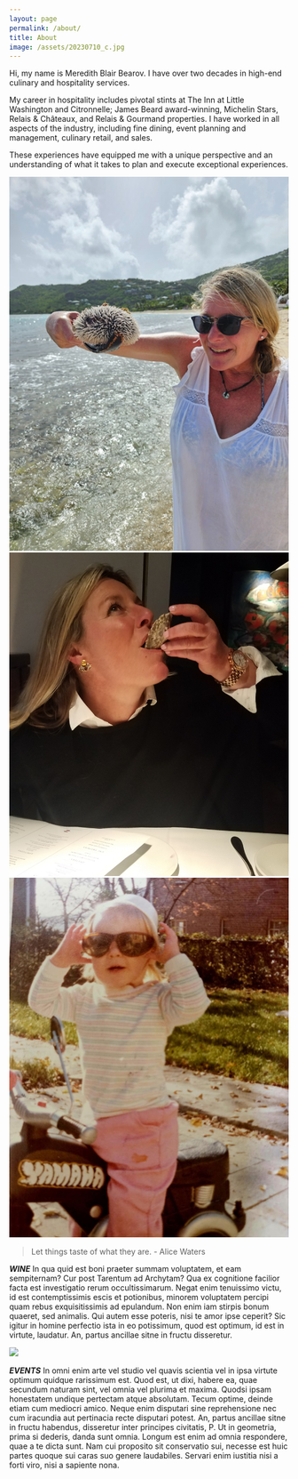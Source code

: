 ```yaml
---
layout: page
permalink: /about/
title: About
image: /assets/20230710_c.jpg
---
```

Hi, my name is Meredith Blair Bearov. I have over two decades in high-end culinary and hospitality services. 

My career in hospitality includes pivotal stints at The Inn at Little Washington and Citronnelle; James Beard award-winning, Michelin Stars, Relais & Châteaux, and Relais & Gourmand properties. I have worked in all aspects of the industry, including fine dining, event planning and management, culinary retail, and sales. 

These experiences have equipped me with a unique perspective and an understanding of what it takes to plan and execute exceptional experiences.

<div class="gallery-box">
  <div class="gallery2">
    <img src="/assets/20230710_c.jpg">
    <img src="/assets/IMG_20241013_125759.jpg">
    <img src="/assets/motor-girl.jpg">
  </div>
</div>

> Let things taste of what they are. 
> \- Alice Waters

***WINE*** In qua quid est boni praeter summam voluptatem, et eam sempiternam? Cur post Tarentum ad Archytam? Qua ex cognitione facilior facta est investigatio rerum occultissimarum. Negat enim tenuissimo victu, id est contemptissimis escis et potionibus, minorem voluptatem percipi quam rebus exquisitissimis ad epulandum. Non enim iam stirpis bonum quaeret, sed animalis. Qui autem esse poteris, nisi te amor ipse ceperit? Sic igitur in homine perfectio ista in eo potissimum, quod est optimum, id est in virtute, laudatur. An, partus ancillae sitne in fructu disseretur.

<div class="gallery-box">
  <div class="gallery2">
    <img src="/assets/20220625_114847.jpg">
  </div>
</div>

***EVENTS*** In omni enim arte vel studio vel quavis scientia vel in ipsa virtute optimum quidque rarissimum est. Quod est, ut dixi, habere ea, quae secundum naturam sint, vel omnia vel plurima et maxima. Quodsi ipsam honestatem undique pertectam atque absolutam. Tecum optime, deinde etiam cum mediocri amico. Neque enim disputari sine reprehensione nec cum iracundia aut pertinacia recte disputari potest. An, partus ancillae sitne in fructu habendus, disseretur inter principes civitatis, P. Ut in geometria, prima si dederis, danda sunt omnia. Longum est enim ad omnia respondere, quae a te dicta sunt. Nam cui proposito sit conservatio sui, necesse est huic partes quoque sui caras suo genere laudabiles. Servari enim iustitia nisi a forti viro, nisi a sapiente nona.
